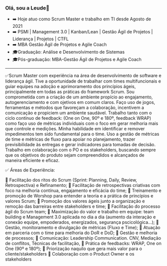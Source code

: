 ### Olá, sou a Leude👋

- ➡️ Hoje atuo como Scrum Master  e trabalho em TI desde Agosto de 2021
- ➡️ PSMI | Management 3.0 | Kanban/Lean | Gestão Ágil de Projetos | Liderança | Projetos | CTFL
- ➡️ MBA  Gestão Ágil de Projetos e Agile Coach
-  🎓Graduação: Análise e Desenvolvimento de Sistemas
-  🎓Pós-graduação: MBA-Gestão Ágil de Projetos e Agile Coach
________________________________________________________________


✅Scrum Master com experiência na área de desenvolvimento de software e liderança ágil. Tive a oportunidade de trabalhar com times multifuncionais e guiar equipes na adoção e aprimoramento dos princípios ágeis, principalmente em todas as práticas do framework Scrum. Sou comprometida com a criação de um ambiente propício ao engajamento, autogerenciamento e com ojetivos em comum claros. Faço uso de jogos, ferramentas e métodos que favoreçam a colaboração, incentivem a comunicação e propiciem um ambiente saudável. Trabalho tanto com o ciclo contínuo de feedback: (One on One, 90º e 180º, feedback WRAP) como faço uso de métricas individuais com o foco em gerar melhoria mais que controle e medições. Minha habilidade em identificar e remover impedimentos tem sido fundamental para o time. Uso a gestão de métricas de time e métricas de fluxo para apoiar no planejamento, trazer previsibilidade às entregas e gerar indicadores para tomadas de decisão. Trabalho em colaboração com o PO e os stakeholders, buscando sempre que os objetivos do produto sejam compreendidos e alcançados de maneira eficiente e eficaz.

✅ Áreas de Experiência:

🔸 Facilitação dos ritos do Scrum (Sprint: Planning, Daily, Review, Retrospectiva) e Refinamento;
🔸 Facilitação de retrospectivas criativas com foco na melhoria contínua, engajamento e eficácia do time;
🔸 Treinamento e promoção de Worshop para entender a teoria e a prática de princípios e valores Scrum;
🔸 Promoção dos valores ágeis junto a organização e remoção das barreiras entre stakeholders e time;
🔸 Facilitação do processo ágil do Scrum team;
🔸 Maximização do valor e trabalho em equipe: team building e Management 3.0 aplicada no dia a dia (aumento da interação e conexão equipe, empoderados, energizados, segurança pscicológica...);
🔸 Gestão, monitoramento e divulgação de métricas (Fluxo e Time);
🔸 Atuação em parceria com o time para melhoria do DoR e DoD;
🔸 Gestão e melhoria de processos;
🔸 Comunicação: Leadership Communication. CNV, Mediação de conflitos, Técnicas de facilitação,
🔸 Prática de feedbacks:  WRAP, One on One (90º e 180º);
🔸 Priorização naquilo que gera mais valor para o cliente/stakeholders
🔸 Colaboração com o Product Owner e os stakeholders

